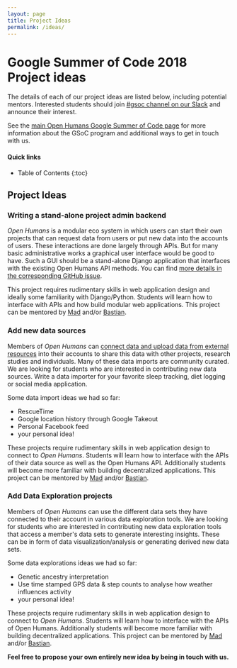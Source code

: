 ```yaml
---
layout: page
title: Project Ideas
permalink: /ideas/
---
```


# Google Summer of Code 2018 Project ideas

The details of each of our project ideas are listed below, including potential
mentors. Interested students should join [#gsoc channel on our Slack](http://slackin.openhumans.org) and announce their interest.

See the [main Open Humans Google Summer of Code page](../) for more information about the GSoC
program and additional ways to get in touch with us.


#### Quick links

* Table of Contents
{:toc}

## Project Ideas

### Writing a stand-alone project admin backend
*Open Humans* is a modular eco system in which users can start their own projects
that can request data from users or put new data into the accounts of users.
These interactions are done largely through APIs. But for many basic administrative
works a graphical user interface would be good to have. Such a GUI
should be a stand-alone Django application that interfaces with the existing
Open Humans API methods. You can find
[more details in the corresponding GitHub issue](https://github.com/OpenHumans/open-humans/issues/690).

This project requires rudimentary skills in web application design and ideally some familiarity with Django/Python.
Students will learn how to interface with APIs and how build modular web applications. This project can be mentored by
[Mad](https://github.com/madprime) and/or [Bastian](https://github.com/gedankenstuecke).

### Add new data sources
Members of *Open Humans* can [connect data and upload data from external resources](https://www.openhumans.org/add-data/)
into their accounts to share this data with other projects, research studies and individuals. Many of these
data imports are community curated. We are looking for students who are interested in contributing
new data sources. Write a data importer for your favorite sleep tracking, diet logging or
social media application.

Some data import ideas we had so far:
* RescueTime
* Google location history through Google Takeout
* Personal Facebook feed
* your personal idea!

These projects require rudimentary skills in web application design to connect to *Open Humans*.
Students will learn how to interface with the APIs of their data source as well as the Open Humans API. Additionally
students will become more familiar with building decentralized applications. This project can be mentored by
[Mad](https://github.com/madprime) and/or [Bastian](https://github.com/gedankenstuecke).

### Add Data Exploration projects
Members of *Open Humans* can use the different data sets they have connected to their account in various
data exploration tools. We are looking for students who are interested in contributing
new data exploration tools that access a member's data sets to generate interesting insights.
These can be in form of data visualization/analysis or generating derived new data sets.

Some data explorations ideas we had so far:
* Genetic ancestry interpretation
* Use time stamped GPS data & step counts to analyse how weather influences activity
* your personal idea!

These projects require rudimentary skills in web application design to connect to *Open Humans*.
Students will learn how to interface with the APIs of Open Humans. Additionally
students will become more familiar with building decentralized applications. This project can be mentored by
[Mad](https://github.com/madprime) and/or [Bastian](https://github.com/gedankenstuecke).

**Feel free to propose your own entirely new idea by being in touch with us.**
